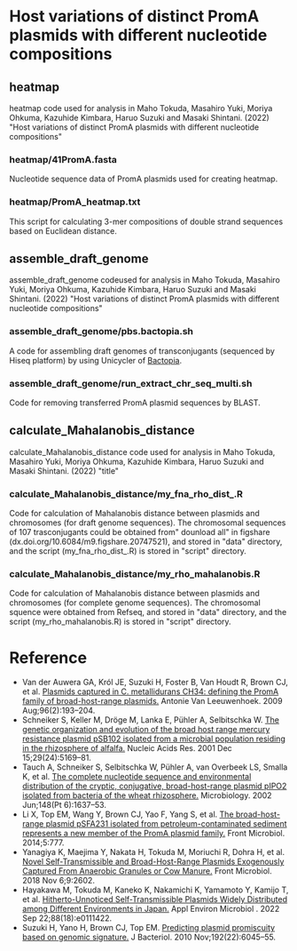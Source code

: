 # Host variations of distinct PromA plasmids with different nucleotide compositions
## heatmap
heatmap code used for analysis in Maho Tokuda, Masahiro Yuki, Moriya Ohkuma, Kazuhide Kimbara, Haruo Suzuki and Masaki Shintani. (2022) 
"Host variations of distinct PromA plasmids with different nucleotide compositions" 

### heatmap/41PromA.fasta
Nucleotide sequence data of PromA plasmids used for creating heatmap.
### heatmap/PromA_heatmap.txt
This script for calculating 3-mer compositions of double strand sequences  based on Euclidean distance.


## assemble_draft_genome
assemble_draft_genome codeused for analysis in Maho Tokuda, Masahiro Yuki, Moriya Ohkuma, Kazuhide Kimbara, Haruo Suzuki and Masaki Shintani. (2022) 
"Host variations of distinct PromA plasmids with different nucleotide compositions" 
### assemble_draft_genome/pbs.bactopia.sh
A code for assembling draft genomes of transconjugants (sequenced by Hiseq platform) by using Unicycler of [Bactopia](https://github.com/bactopia/bactopia).
### assemble_draft_genome/run_extract_chr_seq_multi.sh
Code for removing transferred PromA plasmid sequences by BLAST.


## calculate_Mahalanobis_distance
calculate_Mahalanobis_distance code used for analysis in Maho Tokuda, Masahiro Yuki, Moriya Ohkuma, Kazuhide Kimbara, Haruo Suzuki and Masaki Shintani. (2022) 
"title"

### calculate_Mahalanobis_distance/my_fna_rho_dist_.R
Code for calculation of Mahalanobis distance between plasmids and chromosomes (for draft genome sequences).
The chromosomal sequences of 107 trasconjugants could be obtained from" dounload all" in figshare (dx.doi.org/10.6084/m9.figshare.20747521), and stored in "data" directory, and the script (my_fna_rho_dist_.R) is stored in "script" directory.

### calculate_Mahalanobis_distance/my_rho_mahalanobis.R
Code for calculation of Mahalanobis distance between plasmids and chromosomes (for complete genome sequences).
The chromosomal squence were obtained from Refseq, and stored in "data" directory, and the script (my_rho_mahalanobis.R) is stored in "script" directory.


# Reference
* Van der Auwera GA, Król JE, Suzuki H, Foster B, Van Houdt R, Brown CJ, et al. [Plasmids captured in C. metallidurans CH34: defining the PromA family of broad-host-range plasmids.](http://dx.doi.org/10.1007/s10482-009-9316-9) Antonie Van Leeuwenhoek. 2009 Aug;96(2):193–204. 
* Schneiker S, Keller M, Dröge M, Lanka E, Pühler A, Selbitschka W. [The genetic organization and evolution of the broad host range mercury resistance plasmid pSB102 isolated from a microbial population residing in the rhizosphere of alfalfa.](http://dx.doi.org/10.1093/nar/29.24.5169) Nucleic Acids Res. 2001 Dec 15;29(24):5169–81.
* Tauch A, Schneiker S, Selbitschka W, Pühler A, van Overbeek LS, Smalla K, et al. [The complete nucleotide sequence and environmental distribution of the cryptic, conjugative, broad-host-range plasmid pIPO2 isolated from bacteria of the wheat rhizosphere.](http://dx.doi.org/10.1099/00221287-148-6-1637) Microbiology. 2002 Jun;148(Pt 6):1637–53. 
*  	Li X, Top EM, Wang Y, Brown CJ, Yao F, Yang S, et al. [The broad-host-range plasmid pSFA231 isolated from petroleum-contaminated sediment represents a new member of the PromA plasmid family.](http://dx.doi.org/10.3389/fmicb.2014.00777) Front Microbiol. 2014;5:777.
*  	Yanagiya K, Maejima Y, Nakata H, Tokuda M, Moriuchi R, Dohra H, et al. [Novel Self-Transmissible and Broad-Host-Range Plasmids Exogenously Captured From Anaerobic Granules or Cow Manure.](http://dx.doi.org/10.3389/fmicb.2018.02602) Front Microbiol. 2018 Nov 6;9:2602. 
*  	Hayakawa M, Tokuda M, Kaneko K, Nakamichi K, Yamamoto Y, Kamijo T, et al. [Hitherto-Unnoticed Self-Transmissible Plasmids Widely Distributed among Different Environments in Japan.](http://dx.doi.org/10.1128/aem.01114-22) Appl Environ Microbiol . 2022 Sep 22;88(18):e0111422. 
*  	Suzuki H, Yano H, Brown CJ, Top EM. [Predicting plasmid promiscuity based on genomic signature.]( http://dx.doi.org/10.1128/JB.00277-10
) J Bacteriol. 2010 Nov;192(22):6045–55. 


